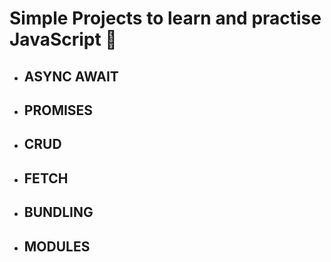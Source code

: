 # Simple Projects to learn and practise JavaScript 🧉 #
- ## ASYNC AWAIT ##
- ## PROMISES ##
- ## CRUD ##
- ## FETCH ##
- ## BUNDLING ##
- ## MODULES ##

